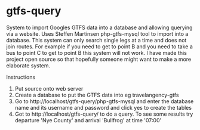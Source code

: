 # gtfs-query

System to import Googles GTFS data into a database and allowing querying via a website. Uses Steffen Martinsen php-gtfs-mysql tool to import into a database. This system can only search single legs at a time and does not join routes. For example if you need to get to point B and you need to take a bus to point C to get to point B this system will not work. I have made this project open source so that hopefully someone might want to make a more elaborate system.



Instructions
1. Put source onto web server
2. Create a database to put the GTFS data into eg travelangency-gtfs
3. Go to http://localhost/gtfs-query/php-gtfs-mysql and enter the database name and its username and password and click yes to create the tables
4. Got to http://localhost/gtfs-query/ to do a query. To see some results try departure 'Nye County' and arrival 'Bullfrog' at time '07:00'